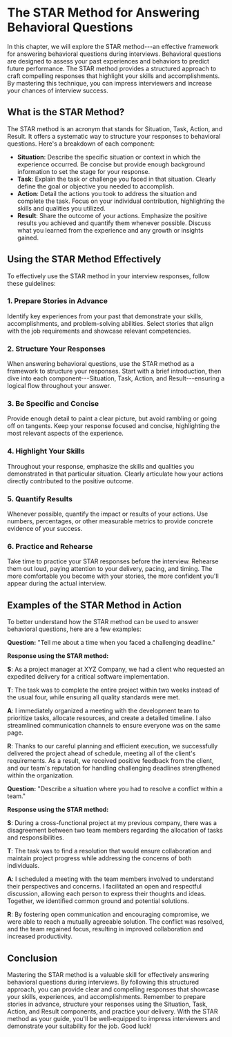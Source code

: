 The STAR Method for Answering Behavioral Questions
=============================================================

In this chapter, we will explore the STAR method---an effective framework for answering behavioral questions during interviews. Behavioral questions are designed to assess your past experiences and behaviors to predict future performance. The STAR method provides a structured approach to craft compelling responses that highlight your skills and accomplishments. By mastering this technique, you can impress interviewers and increase your chances of interview success.

**What is the STAR Method?**
----------------------------

The STAR method is an acronym that stands for Situation, Task, Action, and Result. It offers a systematic way to structure your responses to behavioral questions. Here's a breakdown of each component:

* **Situation**: Describe the specific situation or context in which the experience occurred. Be concise but provide enough background information to set the stage for your response.
* **Task**: Explain the task or challenge you faced in that situation. Clearly define the goal or objective you needed to accomplish.
* **Action**: Detail the actions you took to address the situation and complete the task. Focus on your individual contribution, highlighting the skills and qualities you utilized.
* **Result**: Share the outcome of your actions. Emphasize the positive results you achieved and quantify them whenever possible. Discuss what you learned from the experience and any growth or insights gained.

**Using the STAR Method Effectively**
-------------------------------------

To effectively use the STAR method in your interview responses, follow these guidelines:

### 1. Prepare Stories in Advance

Identify key experiences from your past that demonstrate your skills, accomplishments, and problem-solving abilities. Select stories that align with the job requirements and showcase relevant competencies.

### 2. Structure Your Responses

When answering behavioral questions, use the STAR method as a framework to structure your responses. Start with a brief introduction, then dive into each component---Situation, Task, Action, and Result---ensuring a logical flow throughout your answer.

### 3. Be Specific and Concise

Provide enough detail to paint a clear picture, but avoid rambling or going off on tangents. Keep your response focused and concise, highlighting the most relevant aspects of the experience.

### 4. Highlight Your Skills

Throughout your response, emphasize the skills and qualities you demonstrated in that particular situation. Clearly articulate how your actions directly contributed to the positive outcome.

### 5. Quantify Results

Whenever possible, quantify the impact or results of your actions. Use numbers, percentages, or other measurable metrics to provide concrete evidence of your success.

### 6. Practice and Rehearse

Take time to practice your STAR responses before the interview. Rehearse them out loud, paying attention to your delivery, pacing, and timing. The more comfortable you become with your stories, the more confident you'll appear during the actual interview.

**Examples of the STAR Method in Action**
-----------------------------------------

To better understand how the STAR method can be used to answer behavioral questions, here are a few examples:

**Question:** "Tell me about a time when you faced a challenging deadline."

**Response using the STAR method:**

**S**: As a project manager at XYZ Company, we had a client who requested an expedited delivery for a critical software implementation.

**T**: The task was to complete the entire project within two weeks instead of the usual four, while ensuring all quality standards were met.

**A**: I immediately organized a meeting with the development team to prioritize tasks, allocate resources, and create a detailed timeline. I also streamlined communication channels to ensure everyone was on the same page.

**R**: Thanks to our careful planning and efficient execution, we successfully delivered the project ahead of schedule, meeting all of the client's requirements. As a result, we received positive feedback from the client, and our team's reputation for handling challenging deadlines strengthened within the organization.

**Question:** "Describe a situation where you had to resolve a conflict within a team."

**Response using the STAR method:**

**S**: During a cross-functional project at my previous company, there was a disagreement between two team members regarding the allocation of tasks and responsibilities.

**T**: The task was to find a resolution that would ensure collaboration and maintain project progress while addressing the concerns of both individuals.

**A**: I scheduled a meeting with the team members involved to understand their perspectives and concerns. I facilitated an open and respectful discussion, allowing each person to express their thoughts and ideas. Together, we identified common ground and potential solutions.

**R**: By fostering open communication and encouraging compromise, we were able to reach a mutually agreeable solution. The conflict was resolved, and the team regained focus, resulting in improved collaboration and increased productivity.

**Conclusion**
--------------

Mastering the STAR method is a valuable skill for effectively answering behavioral questions during interviews. By following this structured approach, you can provide clear and compelling responses that showcase your skills, experiences, and accomplishments. Remember to prepare stories in advance, structure your responses using the Situation, Task, Action, and Result components, and practice your delivery. With the STAR method as your guide, you'll be well-equipped to impress interviewers and demonstrate your suitability for the job. Good luck!
